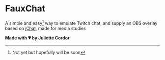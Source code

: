 # FauxChat

A simple and easy[^1] way to emulate Twitch chat, and supply an OBS overlay based on [jChat](https://github.com/giambaJ/jChat), made for media studies

**Made with 💗 by Juliette Cordor**

[^1]: Not yet but hopefully will be soon
